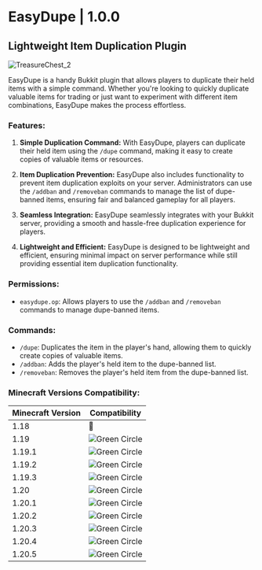 # EasyDupe | 1.0.0

## Lightweight Item Duplication Plugin
![TreasureChest_2](https://github.com/easyknown/EasyDupe/assets/68581145/481d0880-253b-4cfd-aa5c-04f49f64c91d)


EasyDupe is a handy Bukkit plugin that allows players to duplicate their held items with a simple command. Whether you're looking to quickly duplicate valuable items for trading or just want to experiment with different item combinations, EasyDupe makes the process effortless.

### Features:

1. **Simple Duplication Command:** With EasyDupe, players can duplicate their held item using the `/dupe` command, making it easy to create copies of valuable items or resources.

2. **Item Duplication Prevention:** EasyDupe also includes functionality to prevent item duplication exploits on your server. Administrators can use the `/addban` and `/removeban` commands to manage the list of dupe-banned items, ensuring fair and balanced gameplay for all players.

3. **Seamless Integration:** EasyDupe seamlessly integrates with your Bukkit server, providing a smooth and hassle-free duplication experience for players.

4. **Lightweight and Efficient:** EasyDupe is designed to be lightweight and efficient, ensuring minimal impact on server performance while still providing essential item duplication functionality.

### Permissions:

- `easydupe.op`: Allows players to use the `/addban` and `/removeban` commands to manage dupe-banned items.

### Commands:

- `/dupe`: Duplicates the item in the player's hand, allowing them to quickly create copies of valuable items.
- `/addban`: Adds the player's held item to the dupe-banned list.
- `/removeban`: Removes the player's held item from the dupe-banned list.






### Minecraft Versions Compatibility:

| Minecraft Version | Compatibility |
|-------------------|---------------|
| 1.18              | 🔴|
| 1.19              | ![Green Circle](https://place-hold.it/15/00FF00/000000?text=+) |
| 1.19.1            | ![Green Circle](https://place-hold.it/15/00FF00/000000?text=+) |
| 1.19.2            | ![Green Circle](https://place-hold.it/15/00FF00/000000?text=+) |
| 1.19.3            | ![Green Circle](https://place-hold.it/15/00FF00/000000?text=+) |
| 1.20              | ![Green Circle](https://place-hold.it/15/00FF00/000000?text=+) |
| 1.20.1            | ![Green Circle](https://place-hold.it/15/00FF00/000000?text=+) |
| 1.20.2            | ![Green Circle](https://place-hold.it/15/00FF00/000000?text=+) |
| 1.20.3            | ![Green Circle](https://place-hold.it/15/00FF00/000000?text=+) |
| 1.20.4            | ![Green Circle](https://place-hold.it/15/00FF00/000000?text=+) |
| 1.20.5            | ![Green Circle](https://place-hold.it/15/00FF00/000000?text=+) |
